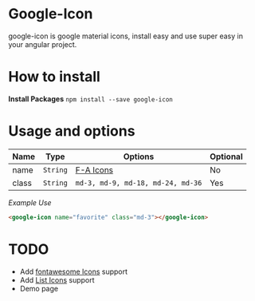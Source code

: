
# Google-Icon
google-icon is google material icons, install easy and use super easy in your angular project.




# How to install

**Install Packages**
`npm install --save google-icon`





# Usage and options

Name      | Type               | Options                                   | Optional
---       | ---                | ---                                       | ---
name      | `String`           | [F-A Icons](https://material.io/resources/icons/) | No
class     | `String`           | `md-3, md-9, md-18, md-24, md-36`                 | Yes


*Example Use*
```html
<google-icon name="favorite" class="md-3"></google-icon>
```

# TODO
- Add [fontawesome Icons](http://fontawesome.com) support
- Add [List Icons](https://material.io/resources/icons/) support
- Demo page

